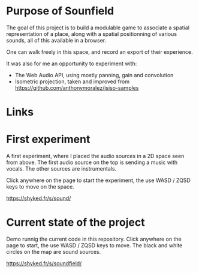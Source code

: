 # Purpose of Sounfield

The goal of this project is to build a modulable game to associate a spatial
representation of a place, along with a spatial positionning of various sounds,
all of this available in a browser.

One can walk freely in this space, and record an export of their experience.

It was also for me an opportunity to experiment with:
- The Web Audio API, using mostly panning, gain and convolution
- Isometric projection, taken and improved from
https://github.com/anthonymoralez/jsiso-samples

# Links

# First experiment

A first experiment, where I placed the audio sources in a 2D space seen from
above. The first audio source on the top is sending a music with vocals. The
other sources are instrumentals.

Click anywhere on the page to start the experiment, the use WASD / ZQSD keys to
move on the space.

https://shyked.fr/s/sound/

# Current state of the project

Demo runnig the current code in this repository. Click anywhere on the page to
start, the use WASD / ZQSD keys to move. The black and white circles on the map
are sound sources.

https://shyked.fr/s/soundfield/